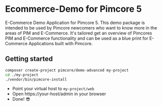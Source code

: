 # Ecommerce-Demo for Pimcore 5

E-Commerce Demo Application for Pimcore 5.
This demo package is intended to be used by Pimcore newcomers who want to know more in the areas of PIM and E-Commerce. 
It's tailored get an overview of Pimcores PIM and E-Commerce functionality and can be used as a blue print for E-Commerce
Applications built with Pimcore.  

## Getting started 
```bash
composer create-project pimcore/demo-advanced my-project
cd ./my-project
./vendor/bin/pimcore-install
```

- Point your virtual host to `my-project/web` 
- Open https://your-host/admin in your browser
- Done! 😎